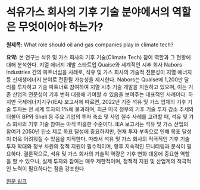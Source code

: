 # 석유가스 회사의 기후 기술 분야에서의 역할은 무엇이어야 하는가?

**원제목:** What role should oil and gas companies play in climate tech?

**요약:** 본 연구는 석유 및 가스 회사의 기후 기술(Climate Tech) 참여 역할과 그 현황에 대해 분석한다.  지열 에너지 개발 스타트업 Quaise와 세계적인 시추 회사 Nabors Industries 간의 파트너십을 사례로, 석유 및 가스 회사의 기술적 전문성이 지열 에너지 등 신재생에너지 분야로 전환될 가능성을 제시한다.  Nabors는 Quaise에 1,200만 달러를 투자하고 기술 파트너로 참여하여 지열 시추 기술 개발을 지원하고 있으며, 이는 기존 산업의 전문성이 기후 변화 대응에 기여할 수 있음을 보여주는 대표적인 사례이다.  하지만 국제에너지기구(IEA) 보고서에 따르면, 2022년 기준 석유 및 가스 업체의 기후 기술 투자는 전 세계 투자의 1%에 불과하며, 최근 미국 정부의 기후 기술 투자 감소 추세와 더불어  BP와 Shell 등 주요 기업의 투자 축소 및 사업 철수 사례를 고려할 때, 석유 및 가스 회사의 기후 기술 참여는 아직 미흡한 수준이다.  IEA 보고서는 석유 및 가스 산업의 참여가 2050년 탄소 제로 목표 달성에 중요하지만,  현재 투자 부족으로 인해 목표 달성이 더욱 어려워질 수 있음을 지적한다.  따라서 석유 및 가스 회사의 적극적인 기후 기술 투자 확대와 정부 차원의 정책 지원이 필수적이며,  향후 지속적인 모니터링과 분석이 필요하다.  결론적으로,  석유 및 가스 회사의 기술적 역량은 기후 변화 대응에 중요한 역할을 할 수 있으나,  실제 투자와 참여는 매우 제한적이며,  정책적 지원 및 산업계의 적극적인 노력이 필요하다는 점을 강조한다.

[원문 링크](https://www.technologyreview.com/2025/07/24/1120590/oil-gas-climate-tech/)
